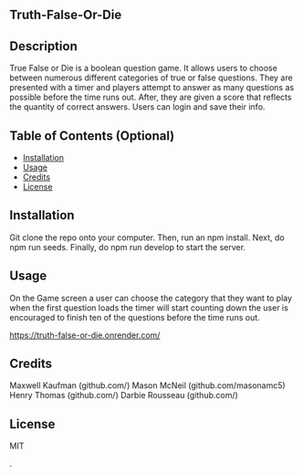 ## Truth-False-Or-Die

## Description

True False or Die is a boolean question game. It allows users to choose between numerous different categories of true or false questions. They are presented with a timer and players attempt to answer as many questions as possible before the time runs out. After, they are given a score that reflects the quantity of correct answers. Users can login and save their info.

## Table of Contents (Optional)

- [Installation](#installation)
- [Usage](#usage)
- [Credits](#credits)
- [License](#license)

## Installation

Git clone the repo onto your computer. Then, run an npm install. Next, do npm run seeds. Finally, do npm run develop to start the server.

## Usage

On the Game screen a user can choose the category that they want to play when the first question loads the timer will start counting down the user is encouraged to finish ten of the questions before the time runs out. 

https://truth-false-or-die.onrender.com/



## Credits

Maxwell Kaufman (github.com/)
Mason McNeil (github.com/masonamc5)
Henry Thomas (github.com/)
Darbie Rousseau (github.com/)

## License

MIT

.


